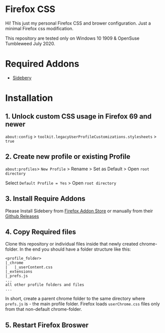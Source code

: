 # Firefox CSS

Hi! This just my personal Firefox CSS and brower configuration. Just a minimal Firefox css modification. 

This repository are tested only on Windows 10 1909 & OpenSuse Tumbleweed July 2020. 

# Required Addons

- [Sidebery](https://github.com/mbnuqw/sidebery/)

# Installation 
## 1. Unlock custom CSS usage in Firefox 69 and newer

`about:config` > `toolkit.legacyUserProfileCustomizations.stylesheets` > `true`

## 2. Create new profile or existing Profile

`about:profiles`> `New Profile` > Rename > Set as Default > Open `root directory` 

Select `Default Profile = Yes` > Open `root directory` 

## 3. Install Require Addons

Please Install Sidebery from [Firefox Addon Store](https://addons.mozilla.org/en-US/firefox/addon/sidebery/) or manually from their [Github Releases](https://github.com/mbnuqw/sidebery/)


## 4. Copy Required files
Clone this repository or individual files inside that newly created chrome-folder. In the end you should have a folder structure like this:

```
<profile_folder>
|_chrome
|   |_userContent.css
|_extensions
|_prefs.js
...
all other profile folders and files
...

```

In short, create a parent chrome folder to the same directory where `prefs.js` is - the main profile folder. Firefox loads `userChrome.css` files only from that non-default chrome-folder.

## 5. Restart Firefox Broswer 

